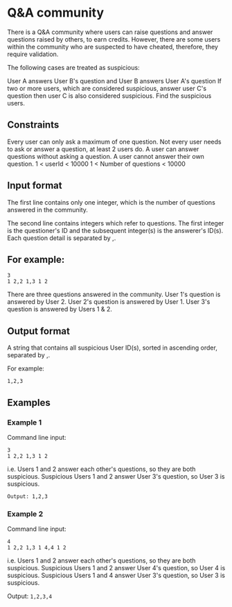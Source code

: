 # Q&A community
There is a Q&A community where users can raise questions and answer questions raised by others, to earn credits. However, there are some users within the community who are suspected to have cheated, therefore, they require validation.

The following cases are treated as suspicious:

User A answers User B's question and User B answers User A's question
If two or more users, which are considered suspicious, answer user C's question then user C is also considered suspicious.
Find the suspicious users.

## Constraints
Every user can only ask a maximum of one question.
Not every user needs to ask or answer a question, at least 2 users do.
A user can answer questions without asking a question.
A user cannot answer their own question.
1 < userId < 10000
1 < Number of questions < 10000
## Input format
The first line contains only one integer, which is the number of questions answered in the community.

The second line contains integers which refer to questions. The first integer is the questioner's ID and the subsequent integer(s) is the answerer's ID(s). Each question detail is separated by ,.

## For example:
```
3
1 2,2 1,3 1 2
```
There are three questions answered in the community. User 1's question is answered by User 2. User 2's question is answered by User 1. User 3's question is answered by Users 1 & 2.

## Output format
A string that contains all suspicious User ID(s), sorted in ascending order, separated by ,.

For example:

`1,2,3`
## Examples
### Example 1
Command line input:
```
3
1 2,2 1,3 1 2
```
i.e. Users 1 and 2 answer each other's questions, so they are both suspicious. Suspicious Users 1 and 2 answer User 3's question, so User 3 is suspicious.

`Output: 1,2,3`

### Example 2
Command line input:
```
4
1 2,2 1,3 1 4,4 1 2
```
i.e. Users 1 and 2 answer each other's questions, so they are both suspicious. Suspicious Users 1 and 2 answer User 4's question, so User 4 is suspicious. Suspicious Users 1 and 4 answer User 3's question, so User 3 is suspicious.

Output: `1,2,3,4`
